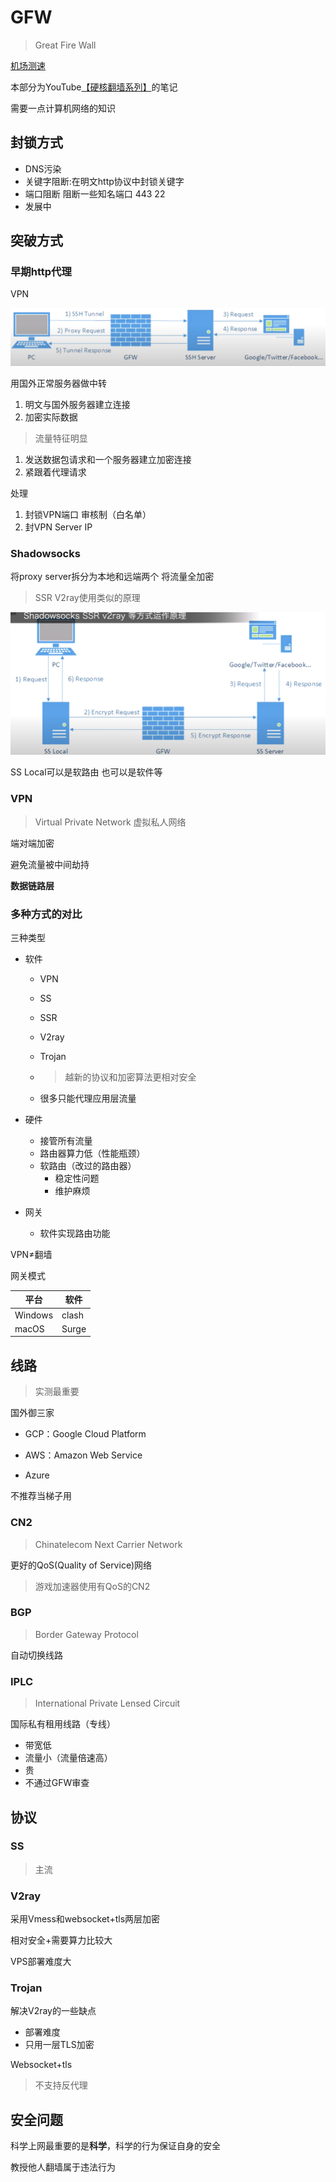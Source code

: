 # GFW

>   Great Fire Wall

[机场测速](https://www.duyaoss.com/)

本部分为YouTube[【硬核翻墙系列】](https://www.youtube.com/playlist?list=PLqybz7NWybwUgR-S6m78tfd-lV4sBvGFG)的笔记

需要一点计算机网络的知识

## 封锁方式

-   DNS污染
-   关键字阻断:在明文http协议中封锁关键字
-   端口阻断 阻断一些知名端口 443 22
-   发展中

## 突破方式

### 早期http代理

VPN

![http proxy](image/early-http.png)

用国外正常服务器做中转

1.   明文与国外服务器建立连接
2.   加密实际数据

>   流量特征明显

1.   发送数据包请求和一个服务器建立加密连接
2.   紧跟着代理请求

处理

1.   封锁VPN端口 审核制（白名单）
2.   封VPN Server IP

### Shadowsocks

将proxy server拆分为本地和远端两个 将流量全加密

>   SSR V2ray使用类似的原理

![ss](image/shadowsocks.png)

SS Local可以是软路由 也可以是软件等

### VPN

>   Virtual Private Network 虚拟私人网络

端对端加密

避免流量被中间劫持

**数据链路层**

### 多种方式的对比

三种类型

-   软件

    -   VPN

    -   SS

    -   SSR

    -   V2ray

    -   Trojan

    -   >   越新的协议和加密算法更相对安全

    -   很多只能代理应用层流量

-   硬件

    -   接管所有流量
    -   路由器算力低（性能瓶颈）
    -   软路由（改过的路由器）
        -   稳定性问题
        -   维护麻烦

-   网关

    -   软件实现路由功能

VPN$\neq$翻墙

网关模式

| 平台    | 软件  |
| ------- | ----- |
| Windows | clash |
| macOS   | Surge |

## 线路

>   实测最重要

国外御三家

-   GCP：Google Cloud Platform

-   AWS：Amazon Web Service
-   Azure

不推荐当梯子用

### CN2

>   Chinatelecom Next Carrier Network

更好的QoS(Quality of Service)网络

>   游戏加速器使用有QoS的CN2

### BGP

>   Border Gateway Protocol

自动切换线路

### IPLC

>   International Private Lensed Circuit

国际私有租用线路（专线）

-   带宽低
-   流量小（流量倍速高）
-   贵
-   不通过GFW审查

## 协议

### SS

>   主流

### V2ray

采用Vmess和websocket+tls两层加密

相对安全+需要算力比较大

VPS部署难度大

### Trojan

解决V2ray的一些缺点

-   部署难度
-   只用一层TLS加密

Websocket+tls

>   不支持反代理

## 安全问题

科学上网最重要的是**科学**，科学的行为保证自身的安全

教授他人翻墙属于违法行为

